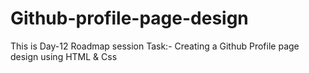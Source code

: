 # Github-profile-page-design
This is Day-12 Roadmap session Task:-
Creating a Github Profile page design using HTML & Css 
